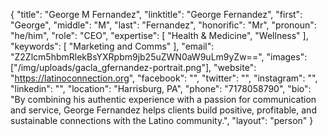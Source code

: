 {
  "title": "George M Fernandez",
  "linktitle": "George Fernandez",
  "first": "George",
  "middle": "M",
  "last": "Fernandez",
  "honorific": "Mr",
  "pronoun": "he/him",
  "role": "CEO",
  "expertise": [
    "Health & Medicine",
    "Wellness"
  ],
  "keywords": [
    "Marketing and Comms"
  ],
  "email": "Z2Zlcm5hbmRlekBsYXRpbm9jb25uZWN0aW9uLm9yZw==",
  "images": ["/img/uploads/gacla_gfernandez-portrait.png"],
  "website": "https://latinoconnection.org",
  "facebook": "",
  "twitter": "",
  "instagram": "",
  "linkedin": "",
  "location": "Harrisburg, PA",
  "phone": "7178058790",
  "bio": "By combining his authentic experience with a passion for communication and service, George Fernandez helps clients build positive, profitable, and sustainable connections with the Latino community.",
  "layout": "person"
}
